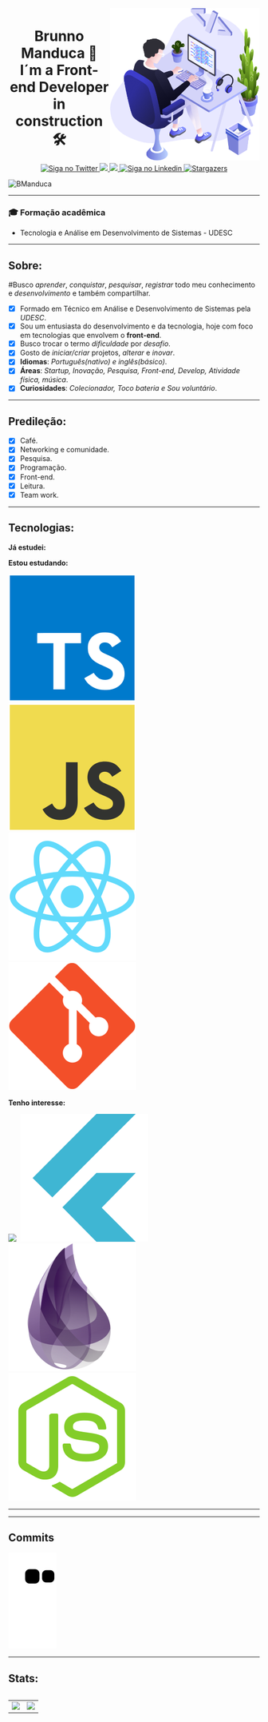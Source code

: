 <img align="right" src="https://github.com/BManduca/BManduca/blob/main/imagens/user.png?raw=true" width="300"/>

<h1 align="center"> 
  Brunno Manduca 👋 <br>
  I´m a Front-end Developer in construction 🛠
</h1>

<p align="center">
<a href="https://twitter.com/BrunnoPrr">
  <img alt="Siga no Twitter" src="https://img.shields.io/badge/-Twitter-1ca0f1?style=flat-square&labelColor=1ca0f1&logo=twitter&logoColor=white&link=https://twitter.com/BrunnoPrr">
</a>

<a href="" alt="Gmail">
  <img src="https://img.shields.io/badge/Gmail-D14836?style=for-the-badge&logo=gmail&logoColor=white&link=mailto:brunnomanducarfe@gmail.com"/>
</a>

 <a href="https://instagram.com/brunnomanduca" alt="Instagram">
  <img src="https://img.shields.io/badge/-Instagram-DF0174?style=flat-square&labelColor=DF0174&logo=instagram&logoColor=white&link=https://instagram.com/brunnomanduca"/>   </a>

<a href="https://www.linkedin.com/in/brunno-manduca-b97080118/">
  <img alt="Siga no Linkedin" src="https://img.shields.io/badge/-LinkedIn-blue?style=flat-square&logo=Linkedin&logoColor=white&link=https://www.linkedin.com/in/brunno-manduca-b97080118/">
</a>

<a href="https://app.rocketseat.com.br/me/brunno-manduca-1567308643">
  <img alt="Stargazers" src="https://img.shields.io/badge/Blog-Rocketseat-%237159c1?style=flat&logo=ghost">
</a>  

<p> <img src="https://komarev.com/ghpvc/?username=BManduca" alt="BManduca" /> </p>


---

### :mortar_board: Formação acadêmica
  - Tecnologia e Análise em Desenvolvimento de Sistemas - UDESC

---

 <h2> Sobre: </h2>

 #Busco *aprender*, *conquistar*, *pesquisar*, *registrar* todo meu conhecimento e *desenvolvimento* e também compartilhar.

- [x] Formado em Técnico em Análise e Desenvolvimento de Sistemas pela *UDESC*.
- [x] Sou um entusiasta do desenvolvimento e da tecnologia, hoje com foco em tecnologias que envolvem o **front-end**.
- [x] Busco trocar o termo *dificuldade* por *desafio*.
- [x] Gosto de *iniciar/criar* projetos, *alterar* e *inovar*.
- [x] **Idiomas**: *Português(nativo) e inglês(básico)*.
- [x] **Áreas**: *Startup, Inovação, Pesquisa, Front-end, Develop, Atividade física, música*.
- [x] **Curiosidades**: *Colecionador, Toco bateria e Sou voluntário*.

---

<h2> Predileção: </h2>

- [x] Café.
- [x] Networking e comunidade.
- [x] Pesquisa.
- [x] Programação.
- [x] Front-end.
- [x] Leitura.
- [x] Team work.

---

<h2>Tecnologias: </h2>

**Já estudei:**

**Estou estudando:**
<p align="left">
  <!-- TS Icon -->
  <img src="https://github.com/devicons/devicon/blob/master/icons/typescript/typescript-original.svg">&nbsp;
  <!-- JS Icon -->
  <img src="https://github.com/devicons/devicon/blob/master/icons/javascript/javascript-original.svg">&nbsp;
  <!-- React Icon -->
  <img src="https://github.com/devicons/devicon/blob/master/icons/react/react-original.svg">&nbsp;
  <!-- Git Icon -->
  <img src="https://github.com/devicons/devicon/blob/master/icons/git/git-original.svg">&nbsp;
</p>

**Tenho interesse:**
<p align="left">
  <!-- Python Icon -->
  <img height='40' src="https://github.com/BManduca/BManduca/blob/main/imagens/python.png?raw=true">&nbsp;
  <!-- Flutter Icon -->
  <img src="https://github.com/devicons/devicon/blob/master/icons/flutter/flutter-plain.svg">&nbsp;
  <!-- Elixir Icon -->
  <img src="https://github.com/devicons/devicon/blob/master/icons/elixir/elixir-original.svg">&nbsp;
  <!-- NodeJS icon -->
  <img src="https://github.com/devicons/devicon/blob/master/icons/nodejs/nodejs-original.svg">&nbsp;
</p>

---

<!-- <p align="left"><img src="https://github.com/devicons/devicon/blob/master/icons/react/react-original-wordmark.svg" alt="react" width="20" height="20"/></p>
<img src="https://devicons.github.io/devicon/devicon.git/icons/html5/html5-original-wordmark.svg" alt="html5" width="20" height="20"/> 
<img src="https://devicons.github.io/devicon/devicon.git/icons/javascript/javascript-original.svg" alt="javascript" width="20" height="20"/>
<img src="https://devicons.github.io/devicon/devicon.git/icons/typescript/typescript-original.svg" alt="typescript" width="20" height="20"/>
<img src="https://devicons.github.io/devicon/devicon.git/icons/mongodb/mongodb-original-wordmark.svg" alt="mongodb" width="20" height="20"/>
<img src="https://devicons.github.io/devicon/devicon.git/icons/mysql/mysql-original-wordmark.svg" alt="mysql" width="20" height="20"/> 
<img src="https://devicons.github.io/devicon/devicon.git/icons/nodejs/nodejs-original-wordmark.svg" alt="nodejs" width="20" height="20"/>

<div align="center">  
  <h2>Networking: </h2>
  
  <a href="https://instagram.com/brunnomanduca" target="_blank"><img src="https://img.icons8.com/fluent/64/000000/instagram-new.png" target="_blank"></a>
  <a href="https://twitter.com/BrunnoPrr" target="_blank"><img src="https://img.icons8.com/color/64/000000/twitter--v1.png" target="_blank"></a>
  <a href = "mailto:brunnomanducarfe@gmail.com"><img src="https://img.icons8.com/fluent/64/000000/gmail.png" target="_blank"></a>
  <a href="https://www.linkedin.com/in/brunno-manduca-b97080118/" target="_blank"><img src="https://img.icons8.com/fluent/64/000000/linkedin.png" target="_blank"></a>
  <a href="https://app.rocketseat.com.br/me/brunno-manduca-1567308643" target="_blank"><img src="https://img.icons8.com/nolan/64/launchpad.png" target="_blank"></a>
</div>

<p align="center" href="https://github.com/BManduca">
  <img height="180em" src="https://github-readme-stats.vercel.app/api?username=BManduca&count_private=true&theme=radical&show_icons=true" />
  <img height="180em" src="https://github-readme-stats.vercel.app/api/top-langs/?username=BManduca&theme=radical&layout=compact" />
</p>

-->

---

<h2> Commits </h2>

![Snake animation](https://github.com/BManduca/BManduca/blob/output/github-contribution-grid-snake.svg)

---

<h2>Stats:</h2>

<p align="center">
<table align='left'>
  <row>
    <td>
     <!-- Card -->
      <img height='172' src='https://github-readme-stats.vercel.app/api/top-langs/?username=BManduca&layout=compact&theme=dark'>
    </td>
    <td>
      <img height='172' src='https://github-readme-stats.vercel.app/api?username=BManduca&show_icons=true&theme=dark'>
    </td>
  </row>
</table>
</p>
